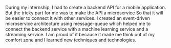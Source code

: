 During my internship, I had to create a backend API for a mobile application. But the tricky part for me was to make the API a microservice So that it will be easier to connect it with other services. I created an event-driven microservice architecture using message-queue which helped me to connect the backend service with a machine learning service and a streaming service. I am proud of it because it made me think out of my comfort zone and I learned new techniques and technologies. 